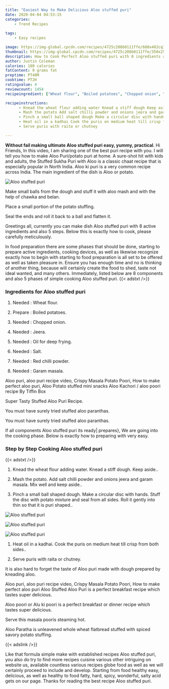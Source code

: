 ```yaml
---
title: "Easiest Way to Make Delicious Aloo stuffed puri"
date: 2020-04-04 04:53:15
categories:
    - Trend Recipes
    
tags:
    - Easy recipes

image: https://img-global.cpcdn.com/recipes/4725c208b0111ffe/680x482cq70/aloo-stuffed-puri-recipe-main-photo.jpg
thumbnail: https://img-global.cpcdn.com/recipes/4725c208b0111ffe/350x250cq70/aloo-stuffed-puri-recipe-main-photo.jpg
description: How to Cook Perfect Aloo stuffed puri with 8 ingredients and 5 stages of easy cooking.
author: Justin Coleman
calories: 180 calories
fatContent: 9 grams fat
preptime: PT40M
cooktime: PT2H
ratingvalue: 4
reviewcount: 1454
recipeingredient: ["Wheat flour", "Boiled potatoes", "Chopped onion", "Jeera", "Oil for deep frying", "Salt", "Red chilli powder", "Garam masala"]

recipeinstructions: 
      - Knead the wheat flour adding water Knead a stiff dough Keep aside 
      - Mash the potato Add salt chilli powder and onions jeera and garam masala Mix well and keep aside 
      - Pinch a small ball shaped dough Make a circular disc with hands Stuff the disc with potato mixture and seal from all sides Roll it gently into thin so that it is puri shaped 
      - Heat oil in a kadhai Cook the puris on medium heat till crisp from both sides 
      - Serve puris with raita or chutney

---
```




**Without fail making ultimate Aloo stuffed puri easy, yummy, practical**. Hi Friends, In this video, I am sharing one of the best puri recipe with you. I will tell you how to make Aloo Puri/potato puri at home. A sure-shot hit with kids and adults, the Stuffed Sukha Puri with Aloo is a classic chaat recipe that is especially popular in North India. Aloo ki puri is a very common recipe across India. The main ingredient of the dish is Aloo or potato.


![Aloo stuffed puri](https://img-global.cpcdn.com/recipes/4725c208b0111ffe/680x482cq70/aloo-stuffed-puri-recipe-main-photo.jpg "Aloo stuffed puri")



Make small balls from the dough and stuff it with aloo mash and with the help of chawka and belan.

Place a small portion of the potato stuffing.

Seal the ends and roll it back to a ball and flatten it.


Greetings all, currently you can make dish Aloo stuffed puri with 8 active ingredients and also 5 steps. Below this is exactly how to cook, please carefully meticulously.

In food preparation there are some phases that should be done, starting to prepare active ingredients, cooking devices, as well as likewise recognize exactly how to begin with starting to food preparation is all set to be offered as well as taken pleasure in. Ensure you has enough time and no is thinking of another thing, because will certainly create the food to shed, taste not ideal wanted, and many others. Immediately, listed below are 8 components and also 5 phases of simple cooking Aloo stuffed puri.
{{< adstxt />}}

### Ingredients for Aloo stuffed puri


1. Needed  : Wheat flour.

1. Prepare  : Boiled potatoes.

1. Needed  : Chopped onion.

1. Needed  : Jeera.

1. Needed  : Oil for deep frying.

1. Needed  : Salt.

1. Needed  : Red chilli powder.

1. Needed  : Garam masala.


Aloo puri, aloo puri recipe video, Crispy Masala Potato Poori, How to make perfect aloo puri, Aloo Potato stuffed mini snacks Aloo Kachori / aloo poori recipe By Tiffin Box

Super Tasty Stuffed Aloo Puri Recipe.

You must have surely tried stuffed aloo paranthas.

You must have surely tried stuffed aloo paranthas.


If all components Aloo stuffed puri its ready| prepares}, We are going into the cooking phase. Below is exactly how to preparing with very easy.

### Step by Step Cooking Aloo stuffed puri

{{< adstxt />}}


1. Knead the wheat flour adding water. Knead a stiff dough. Keep aside..



1. Mash the potato. Add salt chilli powder and onions jeera and garam masala. Mix well and keep aside..



1. Pinch a small ball shaped dough. Make a circular disc with hands. Stuff the disc with potato mixture and seal from all sides. Roll it gently into thin so that it is puri shaped..



![Aloo stuffed puri](https://img-global.cpcdn.com/steps/655c31eb41300e5a/160x128cq70/aloo-stuffed-puri-recipe-step-3-photo.jpg" "Aloo stuffed puri")

![Aloo stuffed puri](https://img-global.cpcdn.com/steps/3f20592c16e9e2c8/160x128cq70/aloo-stuffed-puri-recipe-step-3-photo.jpg" "Aloo stuffed puri")

![Aloo stuffed puri](https://img-global.cpcdn.com/steps/8bafcf8a9f5b6109/160x128cq70/aloo-stuffed-puri-recipe-step-3-photo.jpg" "Aloo stuffed puri")



1. Heat oil in a kadhai. Cook the puris on medium heat till crisp from both sides..



1. Serve puris with raita or chutney.




It is also hard to forget the taste of Aloo puri made with dough prepared by kneading aloo.

Aloo puri, aloo puri recipe video, Crispy Masala Potato Poori, How to make perfect aloo puri Aloo Stuffed Aloo Puri is a perfect breakfast recipe which tastes super delicious.

Aloo poori or Alu ki poori is a perfect breakfast or dinner recipe which tastes super delicious.

Serve this masala pooris steaming hot.

Aloo Paratha is unleavened whole wheat flatbread stuffed with spiced savory potato stuffing.


{{< adslink />}}

Like that formula simple make with established recipes Aloo stuffed puri, you also do try to find more recipes cuisine various other intriguing on website us, available countless various recipes globe food as well as we will certainly proceed to include and develop. Starting from food healthy easy, delicious, as well as healthy to food fatty, hard, spicy, wonderful, salty acid gets on our page. Thanks for reading the best recipe Aloo stuffed puri.
